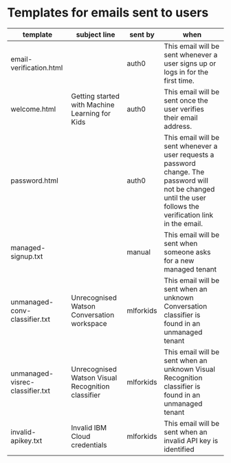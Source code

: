 # Templates for emails sent to users

| template | subject line | sent by | when |
| --- | --- | --- | --- |
| email-verification.html | | auth0 | This email will be sent whenever a user signs up or logs in for the first time. | 
| welcome.html | Getting started with Machine Learning for Kids | auth0 | This email will be sent once the user verifies their email address. |
| password.html | |  auth0 | This email will be sent whenever a user requests a password change. The password will not be changed until the user follows the verification link in the email. |
| managed-signup.txt |  | manual | This email will be sent when someone asks for a new managed tenant | 
| unmanaged-conv-classifier.txt | Unrecognised Watson Conversation workspace | mlforkids | This email will be sent when an unknown Conversation classifier is found in an unmanaged tenant | 
| unmanaged-visrec-classifier.txt | Unrecognised Watson Visual Recognition classifier | mlforkids | This email will be sent when an unknown Visual Recognition classifier is found in an unmanaged tenant | 
| invalid-apikey.txt | Invalid IBM Cloud credentials | mlforkids | This email will be sent when an invalid API key is identified | 
